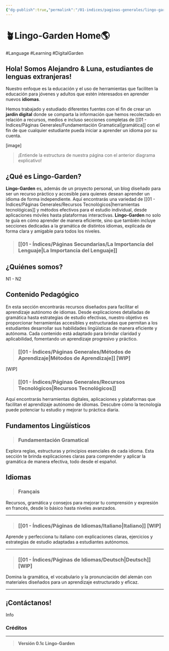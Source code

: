 ```yaml
---
{"dg-publish":true,"permalink":"/01-indices/paginas-generales/lingo-garden-hub/","tags":["gardenEntry"]}
---
```


# 🪴Lingo-Garden Home🌎
#Language #Learning #DigitalGarden
## Hola! Somos Alejandro & Luna, estudiantes de lenguas extranjeras!

Nuestro enfoque es la educación y el uso de herramientas que faciliten la educación para jóvenes y adultos que estén interesados en aprender nuevos **idiomas**.

Hemos trabajado y estudiado diferentes fuentes con el fin de crear un **jardín digital** donde se comparta la información que hemos recolectado en relación a recursos, medios e incluso secciones completas de [[01 - Índices/Páginas Generales/Fundamentación Gramatical\|gramática]] con el fin de que cualquier estudiante pueda iniciar a aprender un idioma por su cuenta.

[image]

> ¡Entiende la estructura de nuestra página con el anterior diagrama explicativo!

## ¿Qué es Lingo-Garden?

**Lingo-Garden** es, además de un proyecto personal, un blog diseñado para ser un recurso práctico y accesible para quienes desean aprender un idioma de forma independiente. Aquí encontrarás una variedad de [[01 - Índices/Páginas Generales/Recursos Tecnológicos\|herramientas tecnológicas]] y métodos efectivos para el estudio individual, desde aplicaciones móviles hasta plataformas interactivas. **Lingo-Garden** no solo te guía en cómo aprender de manera eficiente, sino que también incluye secciones dedicadas a la gramática de distintos idiomas, explicada de forma clara y amigable para todos los niveles.
> ### [[01 - Índices/Páginas Secundarias/La Importancia del Lenguaje\|La Importancia del Lenguaje]]
## ¿Quiénes somos?

N1 - N2
## Contenido Pedagógico
En esta sección encontrarás recursos diseñados para facilitar el aprendizaje autónomo de idiomas. Desde explicaciones detalladas de gramática hasta estrategias de estudio efectivas, nuestro objetivo es proporcionar herramientas accesibles y estructuradas que permitan a los estudiantes desarrollar sus habilidades lingüísticas de manera eficiente y autónoma. Cada contenido está adaptado para brindar claridad y aplicabilidad, fomentando un aprendizaje progresivo y práctico.

>### [[01 - Índices/Páginas Generales/Métodos de Aprendizaje\|Métodos de Aprendizaje]] [WIP]

[WIP]

> ### [[01 - Índices/Páginas Generales/Recursos Tecnológicos\|Recursos Tecnológicos]]

Aquí encontrarás herramientas digitales, aplicaciones y plataformas que facilitan el aprendizaje autónomo de idiomas. Descubre cómo la tecnología puede potenciar tu estudio y mejorar tu práctica diaria.

## Fundamentos Lingüísticos
> ### Fundamentación Gramatical

Explora reglas, estructuras y principios esenciales de cada idioma. Esta sección te brinda explicaciones claras para comprender y aplicar la gramática de manera efectiva, todo desde el español.

## Idiomas


>### Français

Recursos, gramática y consejos para mejorar tu comprensión y expresión en francés, desde lo básico hasta niveles avanzados.
___

>### [[01 - Índices/Páginas de Idiomas/Italiano\|Italiano]] [WIP]

Aprende y perfecciona tu italiano con explicaciones claras, ejercicios y estrategias de estudio adaptadas a estudiantes autónomos.
___

>### [[01 - Índices/Páginas de Idiomas/Deutsch\|Deutsch]] [WIP]

Domina la gramática, el vocabulario y la pronunciación del alemán con materiales diseñados para un aprendizaje estructurado y eficaz.
___


## ¡Contáctanos!
Info

### Créditos



___
>**Versión 0.1c Lingo-Garden**